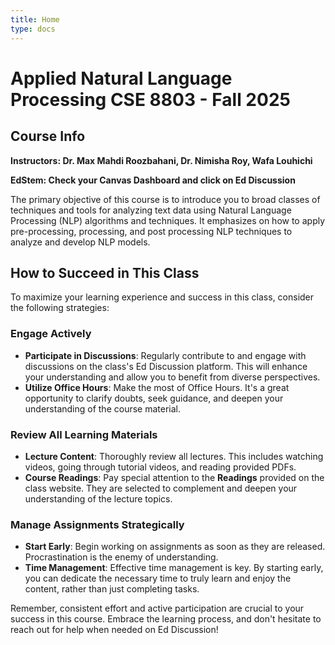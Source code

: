 ```yaml
---
title: Home
type: docs
---
```


# Applied Natural Language Processing CSE 8803 - Fall 2025

## Course Info

**Instructors: Dr. Max Mahdi Roozbahani, Dr. Nimisha Roy, Wafa Louhichi**

**EdStem: Check your Canvas Dashboard and click on Ed Discussion**

The primary objective of this course is to introduce you to broad classes of techniques and tools for analyzing text data using Natural Language Processing (NLP) algorithms and techniques. It emphasizes on how to apply pre-processing, processing, and post processing NLP techniques to analyze and develop NLP models.

## How to Succeed in This Class

To maximize your learning experience and success in this class, consider the following strategies:

### Engage Actively
- **Participate in Discussions**: Regularly contribute to and engage with discussions on the class's Ed Discussion platform. This will enhance your understanding and allow you to benefit from diverse perspectives.
- **Utilize Office Hours**: Make the most of Office Hours. It's a great opportunity to clarify doubts, seek guidance, and deepen your understanding of the course material.

### Review All Learning Materials
- **Lecture Content**: Thoroughly review all lectures. This includes watching videos, going through tutorial videos, and reading provided PDFs.
- **Course Readings**: Pay special attention to the **Readings** provided on the class website. They are selected to complement and deepen your understanding of the lecture topics.

### Manage Assignments Strategically
- **Start Early**: Begin working on assignments as soon as they are released. Procrastination is the enemy of understanding.
- **Time Management**: Effective time management is key. By starting early, you can dedicate the necessary time to truly learn and enjoy the content, rather than just completing tasks.

Remember, consistent effort and active participation are crucial to your success in this course. Embrace the learning process, and don't hesitate to reach out for help when needed on Ed Discussion!

 
